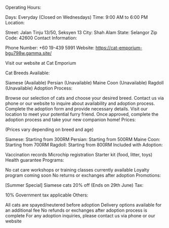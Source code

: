 Operating Hours:

Days: Everyday (Closed on Wednesdays)
Time: 9:00 AM to 6:00 PM
Location:

Street: Jalan Tinju 13/50, Seksyen 13
City: Shah Alam
State: Selangor
Zip Code: 42600
Contact Information:

Phone Number: +60 19-439 5991
Website: https://cat-emporium-bgu798w.gamma.site/

Visit our website at Cat Emporium

Cat Breeds Available:

Siamese (Available)
Persian (Unavailable)
Maine Coon (Unavailable)
Ragdoll (Unavailable)
Adoption Process:

Browse our selection of cats and choose your desired breed.
Contact us via phone or our website to inquire about availability and adoption process.
Complete the adoption form and provide necessary details.
Visit our location to meet your potential furry friend.
Once approved, complete the adoption process and take your new companion home!
Prices:

(Prices vary depending on breed and age)

Siamese: Starting from 300RM
Persian: Starting from 500RM
Maine Coon: Starting from 700RM
Ragdoll: Starting from 800RM
Included with Adoption:

Vaccination records
Microchip registration
Starter kit (food, litter, toys)
Health guarantee
Programs:

No cat care workshops or training classes currently available
Loyalty program coming soon
No returns or exchanges after adoption
Promotions:

[Summer Special] Siamese cats 20% off (Ends on 29th June)
Tax:

10% Government tax applicable
Others:

All cats are spayed/neutered before adoption
Delivery options available for an additional fee
No refunds or exchanges after adoption process is complete
For any adoption inquiries, please contact us via phone or our website
